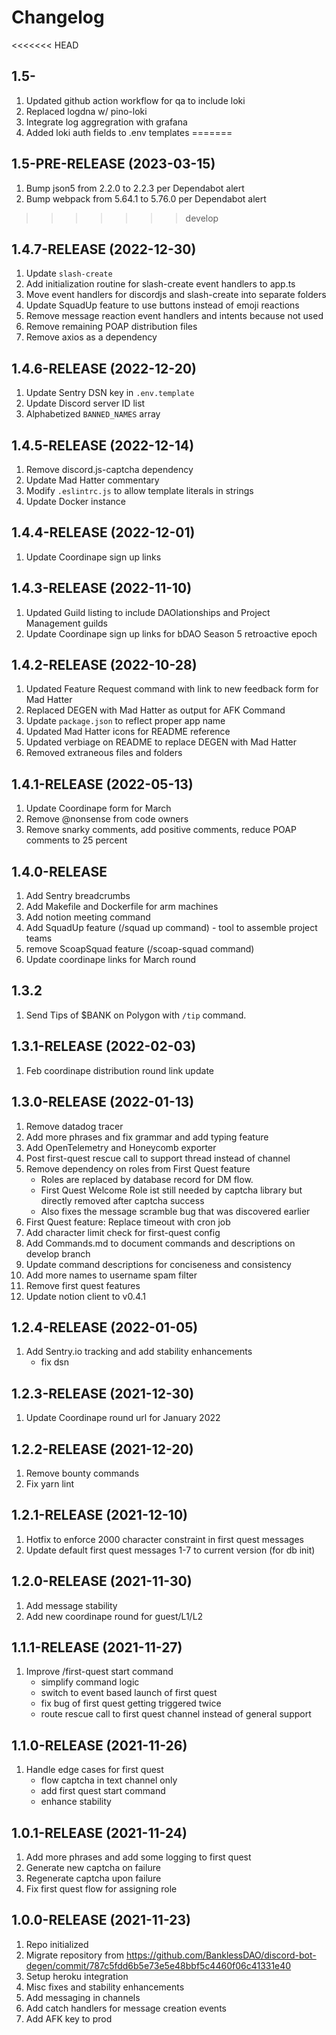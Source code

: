 # Changelog

<<<<<<< HEAD
## 1.5-

1. Updated github action workflow for qa to include loki
2. Replaced logdna w/ pino-loki
3. Integrate log aggregration with grafana
4. Added loki auth fields to .env templates
=======
## 1.5-PRE-RELEASE (2023-03-15)

1. Bump json5 from 2.2.0 to 2.2.3 per Dependabot alert
2. Bump webpack from 5.64.1 to 5.76.0 per Dependabot alert
>>>>>>> develop

## 1.4.7-RELEASE (2022-12-30)

1. Update `slash-create`
2. Add initialization routine for slash-create event handlers to app.ts
3. Move event handlers for discordjs and slash-create into separate folders
4. Update SquadUp feature to use buttons instead of emoji reactions
5. Remove message reaction event handlers and intents because not used
6. Remove remaining POAP distribution files
7. Remove axios as a dependency

## 1.4.6-RELEASE (2022-12-20)

1. Update Sentry DSN key in `.env.template`
2. Update Discord server ID list
3. Alphabetized `BANNED_NAMES` array

## 1.4.5-RELEASE (2022-12-14)

1. Remove discord.js-captcha dependency
2. Update Mad Hatter commentary
3. Modify `.eslintrc.js` to allow template literals in strings
4. Update Docker instance

## 1.4.4-RELEASE (2022-12-01)

1. Update Coordinape sign up links

## 1.4.3-RELEASE (2022-11-10)

1. Updated Guild listing to include DAOlationships and Project Management guilds
2. Update Coordinape sign up links for bDAO Season 5 retroactive epoch

## 1.4.2-RELEASE (2022-10-28)

1. Updated Feature Request command with link to new feedback form for Mad Hatter
2. Replaced DEGEN with Mad Hatter as output for AFK Command
3. Update `package.json` to reflect proper app name
4. Updated Mad Hatter icons for README reference
5. Updated verbiage on README to replace DEGEN with Mad Hatter
6. Removed extraneous files and folders

## 1.4.1-RELEASE (2022-05-13)

1. Update Coordinape form for March
2. Remove @nonsense from code owners
3. Remove snarky comments, add positive comments, reduce POAP comments to 25 percent

## 1.4.0-RELEASE

1. Add Sentry breadcrumbs
2. Add Makefile and Dockerfile for arm machines
3. Add notion meeting command
4. Add SquadUp feature (/squad up command) - tool to assemble project teams
5. remove ScoapSquad feature (/scoap-squad command)
6. Update coordinape links for March round

## 1.3.2

1. Send Tips of $BANK on Polygon with `/tip` command.

## 1.3.1-RELEASE (2022-02-03)

1. Feb coordinape distribution round link update

## 1.3.0-RELEASE (2022-01-13)

1. Remove datadog tracer
2. Add more phrases and fix grammar and add typing feature
3. Add OpenTelemetry and Honeycomb exporter
4. Post first-quest rescue call to support thread instead of channel
5. Remove dependency on roles from First Quest feature
   - Roles are replaced by database record for DM flow.
   - First Quest Welcome Role ist still needed by captcha library but directly removed after captcha success
   - Also fixes the message scramble bug that was discovered earlier
6. First Quest feature: Replace timeout with cron job
7. Add character limit check for first-quest config
8. Add Commands.md to document commands and descriptions on develop branch
9. Update command descriptions for conciseness and consistency
10. Add more names to username spam filter
11. Remove first quest features
12. Update notion client to v0.4.1

## 1.2.4-RELEASE (2022-01-05)

1. Add Sentry.io tracking and add stability enhancements
   - fix dsn

## 1.2.3-RELEASE (2021-12-30)

1. Update Coordinape round url for January 2022

## 1.2.2-RELEASE (2021-12-20)

1. Remove bounty commands
2. Fix yarn lint

## 1.2.1-RELEASE (2021-12-10)

1. Hotfix to enforce 2000 character constraint in first quest messages
2. Update default first quest messages 1-7 to current version (for db init)

## 1.2.0-RELEASE (2021-11-30)

1. Add message stability
2. Add new coordinape round for guest/L1/L2

## 1.1.1-RELEASE (2021-11-27)

1. Improve /first-quest start command
   - simplify command logic
   - switch to event based launch of first quest
   - fix bug of first quest getting triggered twice
   - route rescue call to first quest channel instead of general support

## 1.1.0-RELEASE (2021-11-26)

1. Handle edge cases for first quest
   - flow captcha in text channel only
   - add first quest start command
   - enhance stability

## 1.0.1-RELEASE (2021-11-24)

1. Add more phrases and add some logging to first quest
2. Generate new captcha on failure
3. Regenerate captcha upon failure
4. Fix first quest flow for assigning role

## 1.0.0-RELEASE (2021-11-23)

1. Repo initialized
2. Migrate repository from https://github.com/BanklessDAO/discord-bot-degen/commit/787c5fdd6b5e73e5e48bbf5c4460f06c41331e40
3. Setup heroku integration
4. Misc fixes and stability enhancements
5. Add messaging in channels
6. Add catch handlers for message creation events
7. Add AFK key to prod
